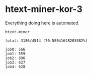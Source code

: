# htext-miner-kor-3

Everything doing here is automated.

```
htext-miner

total: 3186/4514 (70.58041648205582%)

job0: 566
job1: 559
job2: 806
job3: 627
job4: 628
```